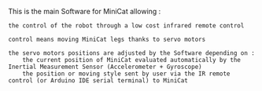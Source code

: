 This is the main Software for MiniCat allowing :

    the control of the robot through a low cost infrared remote control

    control means moving MiniCat legs thanks to servo motors

    the servo motors positions are adjusted by the Software depending on :
        the current position of MiniCat evaluated automatically by the Inertial Measurement Sensor (Accelerometer + Gyroscope)
        the position or moving style sent by user via the IR remote control (or Arduino IDE serial terminal) to MiniCat

